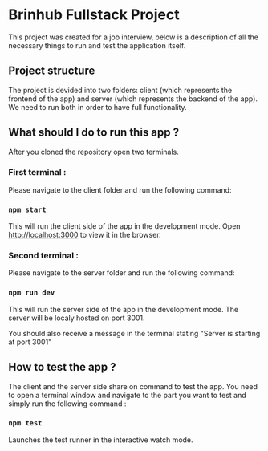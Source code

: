 # Brinhub Fullstack Project

This project was created for a job interview, below is a description of all the necessary things to run and test the application itself.

## Project structure

The project is devided into two folders: client (which represents the frontend of the app) and server (which represents the backend of the app).
We need to run both in order to have full functionality.


## What should I do to run this app ?
After you cloned the repository open two terminals.

### First terminal :
Please navigate to the client folder and run the following command:

### `npm start`
This will run the client side of the app in the development mode.
Open [http://localhost:3000](http://localhost:3000) to view it in the browser.


### Second terminal :
Please navigate to the server folder and run the following command:

### `npm run dev`
This will run the server side of the app in the development mode.
The server will be localy hosted on port 3001.

You should also receive a message in the terminal stating "Server is starting at port 3001"

## How to test the app ?
The client and the server side share on command to test the app.
You need to open a terminal window and navigate to the part you want to test and simply run the following command :

### `npm test`
Launches the test runner in the interactive watch mode.


